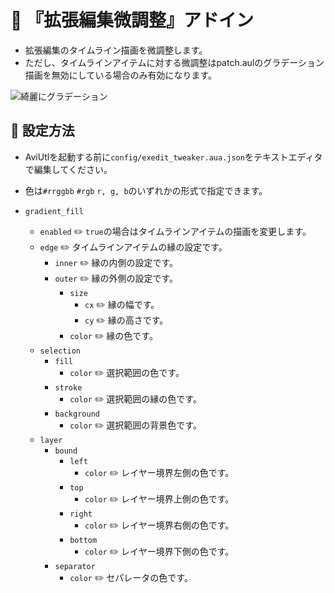 ﻿# 🎉 『拡張編集微調整』アドイン

* 拡張編集のタイムライン描画を微調整します。
* ただし、タイムラインアイテムに対する微調整はpatch.aulのグラデーション描画を無効にしている場合のみ有効になります。

![綺麗にグラデーション](https://user-images.githubusercontent.com/96464759/152974130-bcda58c8-fdab-43fa-96fa-bfbe091975f2.png)

## 🔧 設定方法

* AviUtlを起動する前に`config/exedit_tweaker.aua.json`をテキストエディタで編集してください。
* 色は`#rrggbb` `#rgb` `r, g, b`のいずれかの形式で指定できます。

* `gradient_fill`
	* `enabled` ✏️ `true`の場合はタイムラインアイテムの描画を変更します。
	* `edge` ✏️ タイムラインアイテムの縁の設定です。
		* `inner` ✏️ 縁の内側の設定です。
		* `outer` ✏️ 縁の外側の設定です。
			* `size`
				* `cx` ✏️ 縁の幅です。
				* `cy` ✏️ 縁の高さです。
			* `color` ✏️ 縁の色です。
	* `selection`
		* `fill`
			* `color` ✏️ 選択範囲の色です。
		* `stroke`
			* `color` ✏️ 選択範囲の縁の色です。
		* `background`
			* `color` ✏️ 選択範囲の背景色です。
	* `layer`
		* `bound`
			* `left`
				* `color` ✏️ レイヤー境界左側の色です。
			* `top`
				* `color` ✏️ レイヤー境界上側の色です。
			* `right`
				* `color` ✏️ レイヤー境界右側の色です。
			* `bottom`
				* `color` ✏️ レイヤー境界下側の色です。
		* `separator`
			* `color` ✏️ セパレータの色です。
